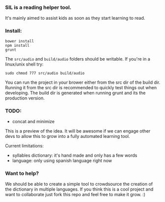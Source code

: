 ### SIL is a reading helper tool.
It's mainly aimed to assist kids as soon as they start learning to read.

### Install:

    bower install
    npm install
    grunt

The `src/audio` and `build/audio` folders should be writable.
If you're in a linux/unix shell try:

    sudo chmod 777 src/audio build/audio

You can run the project in your brower either from the src dir of the build dir.
Running it from the src dir is recommended to quickly test things out when developing.
The build dir is generated when running grunt and its the production version.

### TODO:
- concat and minimize

This is a preview of the idea.
It will be awesome if we can engage other devs to allow this to grow into a fully automated learning tool.

Current limitations:
- syllables dictionary: it's hand made and only has a few words
- language: only using spanish language right now

### Want to help?
We should be able to create a simple tool to crowdsource the creation of the dictionary in multiple languages.
If you think this is a cool project and want to collaborate just fork this repo and feel free to make it grow.
:)
